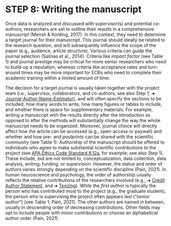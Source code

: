# STEP 8: Writing the manuscript

Once data is analyzed and discussed with supervisor(s) and potential co-authors, researchers are set to outline their results in a comprehensive manuscript (Mensh & Kording, 2017). In this context, they need to determine a target journal for their manuscript. This journal should ideally be related to the research question, and will subsequently influence the scope of the paper (e.g., audience, article structure). Various criteria can guide the journal selection (Salinas et al., 2014). Criteria like _impact factor_ (see Table 1) and journal prestige may be critical for more senior researchers who need to build-up a reputation, whereas criteria like acceptance rates and turn-around times may be more important for ECRs who need to complete their academic training within a limited amount of time. 

The decision for a target journal is usually taken together with the project team (i.e., supervisor, collaborators, and co-authors, see also Step 1; ➜ [Journal-Author-Name-Estimator](https://jane.biosemantics.org/)), and will often specify the sections to be included, how many words to write, how many figures or tables to include, and whether there is space for supplementary materials. For example, writing a manuscript with the results directly after the introduction as opposed to after the methods will substantially change the way the whole manuscript needs to be organized. Moreover, journal choice will directly affect how the article can be accessed (e.g., open-access or paywall) and whether and how pre- and _postprints_ can be shared with the scientific community (see Table 1). Authorship of the manuscript should be offered to individuals who agree to make substantial scientific contributions to the project (see [APA Ethics Code Standard 8.12a](https://www.apa.org/ethics/code), for example; see also Step 1). These include, but are not limited to, conceptualization, data collection, data analysis, writing, funding, or supervision. However, the status and order of authors varies strongly depending on the scientific discipline (Pain, 2021). In human neuroscience and psychology, the order of authorship usually reflects the relative contributions of the researchers involved (e.g., ➜ [Credit Author Statement](https://www.elsevier.com/authors/policies-and-guidelines/credit-author-statement), and ➜ [Tenzing](https://rollercoaster.shinyapps.io/tenzing/)). While the _first author_ is typically the person who has contributed most to the project (e.g., the graduate student), the person who is supervising the project often appears last (“_senior author_”) (see Table 1; Pain, 2021). The other authors are named in between, usually in descending order of decreasing contributions. Other fields may opt to include people with minor contributions or choose an alphabetical author order (Pain, 2021).
